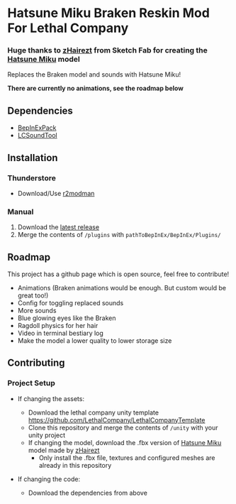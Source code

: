 # Hatsune Miku Braken Reskin Mod For Lethal Company
### Huge thanks to [zHairezt](https://sketchfab.com/zHairezt) from Sketch Fab for creating the [Hatsune Miku](https://sketchfab.com/3d-models/tda-miku-with-bones-b8c3d6ca7d0840b8a00e500e1008d88b) model

Replaces the Braken model and sounds with Hatsune Miku!

**There are currently no animations, see the roadmap below**

## Dependencies
- [BepInExPack](https://thunderstore.io/c/lethal-company/p/BepInEx/BepInExPack/)
- [LCSoundTool](https://thunderstore.io/c/lethal-company/p/no00ob/LCSoundTool/)

## Installation
### Thunderstore
- Download/Use [r2modman](https://thunderstore.io/package/ebkr/r2modman/)

### Manual
1. Download the [latest release](https://github.com/Wolfmyths/LC-MikuBraken/releases)
2. Merge the contents of `/plugins` with `pathToBepInEx/BepInEx/Plugins/`

## Roadmap
This project has a github page which is open source, feel free to contribute!

- Animations (Braken animations would be enough. But custom would be great too!)
- Config for toggling replaced sounds
- More sounds
- Blue glowing eyes like the Braken
- Ragdoll physics for her hair
- Video in terminal bestiary log
- Make the model a lower quality to lower storage size

## Contributing
### Project Setup
- If changing the assets:
  - Download the lethal company unity template https://github.com/LethalCompany/LethalCompanyTemplate 
  - Clone this repository and merge the contents of `/unity` with your unity project
  - If changing the model, download the .fbx version of [Hatsune Miku](https://sketchfab.com/3d-models/tda-miku-with-bones-b8c3d6ca7d0840b8a00e500e1008d88b) model made by [zHairezt](https://sketchfab.com/zHairezt)
    - Only install the .fbx file, textures and configured meshes are already in this repository

- If changing the code:
  - Download the dependencies from above

